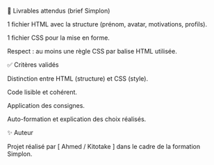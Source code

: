 📌 Livrables attendus (brief Simplon)

1 fichier HTML avec la structure (prénom, avatar, motivations, profils).

1 fichier CSS pour la mise en forme.

Respect : au moins une règle CSS par balise HTML utilisée.

✅ Critères validés

Distinction entre HTML (structure) et CSS (style).

Code lisible et cohérent.

Application des consignes.

Auto-formation et explication des choix réalisés.

✨ Auteur

Projet réalisé par [ Ahmed / Kitotake ] dans le cadre de la formation Simplon.